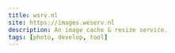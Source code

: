 ```yaml
---
title: wsrv.nl
site: https://images.weserv.nl
description: An image cache & resize service.
tags: [photo, develop, tool]
---
```

